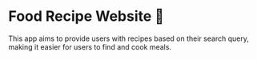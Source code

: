 # Food Recipe Website 🍛

This app aims to provide users with recipes based on their search query, making
it easier for users to find and cook meals.
